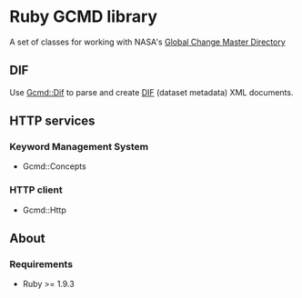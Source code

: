 # Ruby GCMD library
A set of classes for working with NASA's [Global Change Master Directory](http://gcmd.gsfc.nasa.gov/)

## DIF
Use [Gcmd::Dif]() to parse and create [DIF](http://gcmd.gsfc.nasa.gov/User/difguide/) (dataset metadata) XML documents. 

## HTTP services

### Keyword Management System
* Gcmd::Concepts

### HTTP client
* Gcmd::Http

## About

### Requirements
* Ruby >= 1.9.3